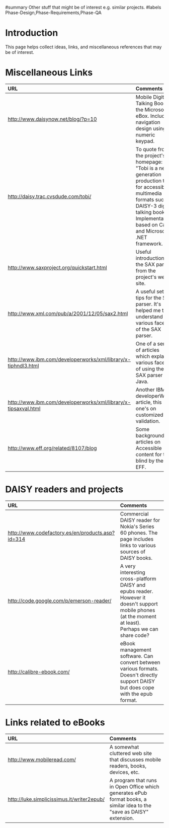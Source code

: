 ﻿#summary Other stuff that might be of interest e.g. similar projects.
#labels Phase-Design,Phase-Requirements,Phase-QA

# Introduction #

This page helps collect ideas, links, and miscellaneous references that may be of interest.


# Miscellaneous Links #
|URL|Comments|
|:--|:-------|
|http://www.daisynow.net/blog/?p=10|Mobile Digital Talking Book for the Microsoft eBox. Includes a navigation design using a numeric keypad.|
|http://daisy.trac.cvsdude.com/tobi/|To quote from the project's homepage: "Tobi is a next-generation production tool for accessible multimedia formats such as DAISY-3 digital talking books". Implementation based on C# and Microsoft .NET framework.|
|http://www.saxproject.org/quickstart.html|Useful introduction to the SAX parser from the project's web site.|
|http://www.xml.com/pub/a/2001/12/05/sax2.html|A useful set of tips for the SAX parser. It's helped me to understand various facets of the SAX parser.|
|http://www.ibm.com/developerworks/xml/library/x-tiphndl3.html|One of a series of articles which explain various facets of using the SAX parser in Java.|
|http://www.ibm.com/developerworks/xml/library/x-tipsaxval.html|Another IBM developerWorks article, this one's on customized validation.|
|http://www.eff.org/related/8107/blog|Some background articles on Accessible content for the blind by the EFF.|

# DAISY readers and projects #
|URL|Comments|
|:--|:-------|
|http://www.codefactory.es/en/products.asp?id=314|Commercial DAISY reader for Nokia's Series 60 phones. The page includes links to various sources of DAISY books.|
|http://code.google.com/p/emerson-reader/|A very interesting cross-platform DAISY and epubs reader. However it doesn't support mobile phones (at the moment at least). Perhaps we can share code?|
|http://calibre-ebook.com/|eBook management software. Can convert between various formats. Doesn't directly support DAISY but does cope with the epub format.|

# Links related to eBooks #
|URL|Comments|
|:--|:-------|
|http://www.mobileread.com/|A somewhat cluttered web site that discusses mobile readers, books, devices, etc.|
|http://luke.simplicissimus.it/writer2epub/|A program that runs in Open Office which generates ePub format books, a similar idea to the "save as DAISY" extension.|